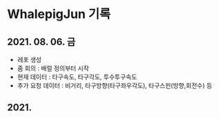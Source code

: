 # WhalepigJun 기록

## 2021. 08. 06. 금
 - 레포 생성
 - 줌 회의 : 배럴 정의부터 시작
 - 현재 데이터 : 타구속도, 타구각도, 투수투구속도
 - 추가 요청 데이터 : 비거리, 타구방향(타구좌우각도), 타구스핀(방향,회전수) 등

## 2021. 

